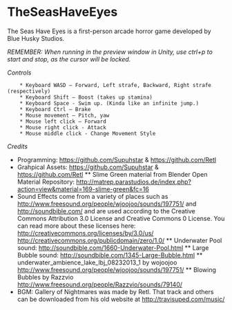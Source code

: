 ﻿TheSeasHaveEyes
===============

The Seas Have Eyes is a first-person arcade horror game developed by Blue Husky Studios.

*REMEMBER: When running in the preview window in Unity, use ctrl+p to start and stop, as the cursor will be locked.*

*Controls*

        * Keyboard WASD – Forward, Left strafe, Backward, Right strafe (respectively)
        * Keyboard Shift – Boost (takes up stamina)
		* Keyboard Space - Swim up. (Kinda like an infinite jump.)
        * Keyboard Ctrl – Brake
        * Mouse movement – Pitch, yaw
        * Mouse left click – Forward
        * Mouse right click - Attack
		* Mouse middle click - Change Movement Style

*Credits*
* Programming: https://github.com/Supuhstar & https://github.com/Retl
* Grahpical Assets: https://github.com/Supuhstar & https://github.com/Retl
** Slime Green material from Blender Open Material Repository: http://matrep.parastudios.de/index.php?action=view&material=169-slime-green&fc=16
* Sound Effects come from a variety of places such as http://www.freesound.org/people/wjoojoo/sounds/197751/ and http://soundbible.com/ and are used according to the Creative Commons Attribution 3.0 License and Creative Commons 0 License. You can read more about these licenses here: http://creativecommons.org/licenses/by/3.0/us/ http://creativecommons.org/publicdomain/zero/1.0/
** Underwater Pool sound: http://soundbible.com/1660-Underwater-Pool.html
** Large Bubble sound: http://soundbible.com/1345-Large-Bubble.html
** underwater_ambience_lake_lbj_08232013_1 by wojoojoo http://www.freesound.org/people/wjoojoo/sounds/197751/
** Blowing Bubbles by Razzvio http://www.freesound.org/people/Razzvio/sounds/79140/
* BGM: Gallery of Nightmares was made by Retl. That track and others can be downloaded from his old website at http://travisuped.com/music/